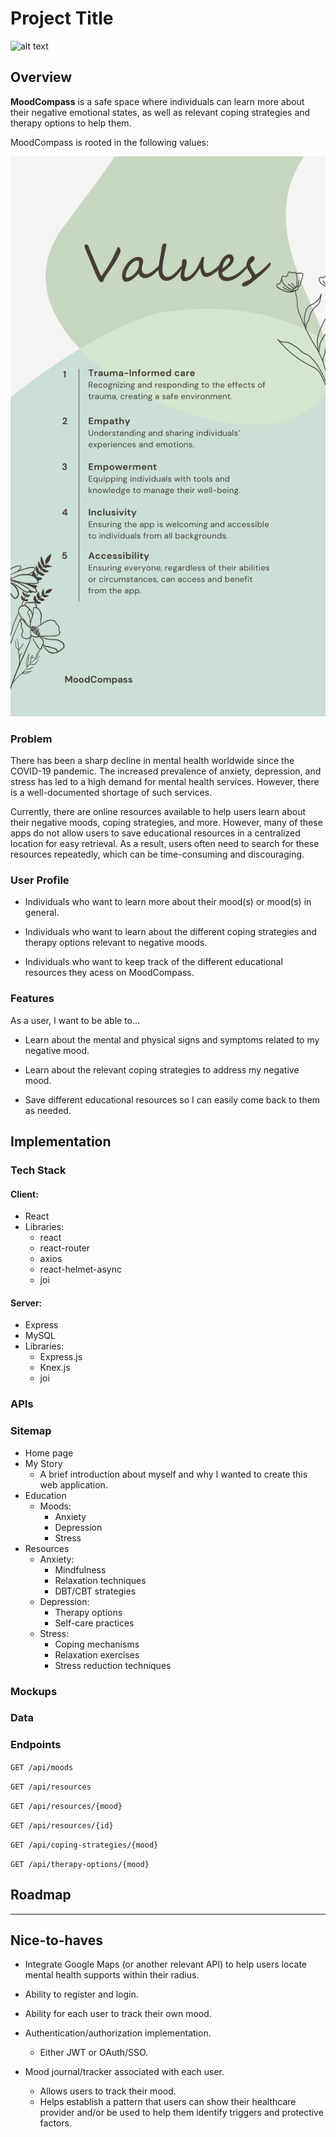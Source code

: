 # Project Title

![alt text](assets/images/mood-compass-banner.png)

## Overview

**MoodCompass** is a safe space where individuals can learn more about their negative emotional states, as well as relevant coping strategies and therapy options to help them.

MoodCompass is rooted in the following values:

![alt text](assets/images/mood-compass-values.png)

### Problem

There has been a sharp decline in mental health worldwide since the COVID-19 pandemic. The increased prevalence of anxiety, depression, and stress has led to a high demand for mental health services. However, there is a well-documented shortage of such services.

Currently, there are online resources available to help users learn about their negative moods, coping strategies, and more. However, many of these apps do not allow users to save educational resources in a centralized location for easy retrieval. As a result, users often need to search for these resources repeatedly, which can be time-consuming and discouraging.

### User Profile

- Individuals who want to learn more about their mood(s) or mood(s) in general.

- Individuals who want to learn about the different coping strategies and therapy options relevant to negative moods.

- Individuals who want to keep track of the different educational resources they acess on MoodCompass.

### Features

As a user, I want to be able to...

- Learn about the mental and physical signs and symptoms related to my negative mood.

- Learn about the relevant coping strategies to address my negative mood.

- Save different educational resources so I can easily come back to them as needed.

## Implementation

### Tech Stack

#### Client:

- React
- Libraries:
    - react
    - react-router
    - axios
    - react-helmet-async
    - joi

#### Server:

- Express
- MySQL
- Libraries:
    - Express.js
    - Knex.js
    - joi

### APIs

### Sitemap

- Home page
- My Story
    - A brief introduction about myself and why I wanted to create this web application.
- Education
    - Moods:
        - Anxiety
        - Depression
        - Stress
- Resources
    - Anxiety:
        - Mindfulness
        - Relaxation techniques
        - DBT/CBT strategies
    - Depression:
        - Therapy options
        - Self-care practices
    - Stress:
        - Coping mechanisms
        - Relaxation exercises
        - Stress reduction techniques

### Mockups

### Data

### Endpoints

```GET /api/moods```

```GET /api/resources```

```GET /api/resources/{mood}```

```GET /api/resources/{id}```

```GET /api/coping-strategies/{mood}```

```GET /api/therapy-options/{mood}```

## Roadmap

---

## Nice-to-haves

- Integrate Google Maps (or another relevant API) to help users locate mental health supports within their radius.

- Ability to register and login.

- Ability for each user to track their own mood.

- Authentication/authorization implementation.
    - Either JWT or OAuth/SSO.

- Mood journal/tracker associated with each user.
    - Allows users to track their mood.
    - Helps establish a pattern that users can show their healthcare provider and/or be used to help them identify triggers and protective factors.